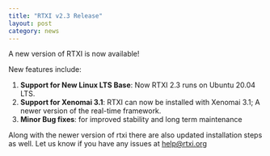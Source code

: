 ```yaml
---
title: "RTXI v2.3 Release"
layout: post
category: news
---
```


A new version of RTXI is now available! 
 
New features include:

1. **Support for New Linux LTS Base**: Now RTXI 2.3 runs on Ubuntu 20.04 LTS.
2. **Support for Xenomai 3.1**: RTXI can now be installed with Xenomai 3.1; A newer version of the real-time framework.
3. **Minor Bug fixes**: for improved stability and long term maintenance

Along with the newer version of rtxi there are also updated installation steps as well. Let us know if you have any
issues at <help@rtxi.org>
